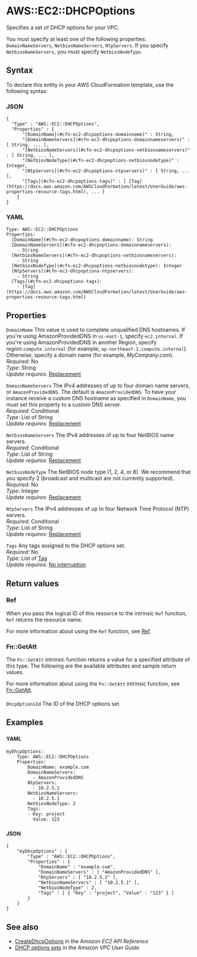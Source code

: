 # AWS::EC2::DHCPOptions<a name="aws-resource-ec2-dhcpoptions"></a>

Specifies a set of DHCP options for your VPC\.

You must specify at least one of the following properties: `DomainNameServers`, `NetbiosNameServers`, `NtpServers`\. If you specify `NetbiosNameServers`, you must specify `NetbiosNodeType`\.

## Syntax<a name="aws-resource-ec2-dhcpoptions-syntax"></a>

To declare this entity in your AWS CloudFormation template, use the following syntax:

### JSON<a name="aws-resource-ec2-dhcpoptions-syntax.json"></a>

```
{
  "Type" : "AWS::EC2::DHCPOptions",
  "Properties" : {
      "[DomainName](#cfn-ec2-dhcpoptions-domainname)" : String,
      "[DomainNameServers](#cfn-ec2-dhcpoptions-domainnameservers)" : [ String, ... ],
      "[NetbiosNameServers](#cfn-ec2-dhcpoptions-netbiosnameservers)" : [ String, ... ],
      "[NetbiosNodeType](#cfn-ec2-dhcpoptions-netbiosnodetype)" : Integer,
      "[NtpServers](#cfn-ec2-dhcpoptions-ntpservers)" : [ String, ... ],
      "[Tags](#cfn-ec2-dhcpoptions-tags)" : [ [Tag](https://docs.aws.amazon.com/AWSCloudFormation/latest/UserGuide/aws-properties-resource-tags.html), ... ]
    }
}
```

### YAML<a name="aws-resource-ec2-dhcpoptions-syntax.yaml"></a>

```
Type: AWS::EC2::DHCPOptions
Properties:
  [DomainName](#cfn-ec2-dhcpoptions-domainname): String
  [DomainNameServers](#cfn-ec2-dhcpoptions-domainnameservers):
    - String
  [NetbiosNameServers](#cfn-ec2-dhcpoptions-netbiosnameservers):
    - String
  [NetbiosNodeType](#cfn-ec2-dhcpoptions-netbiosnodetype): Integer
  [NtpServers](#cfn-ec2-dhcpoptions-ntpservers):
    - String
  [Tags](#cfn-ec2-dhcpoptions-tags):
    - [Tag](https://docs.aws.amazon.com/AWSCloudFormation/latest/UserGuide/aws-properties-resource-tags.html)
```

## Properties<a name="aws-resource-ec2-dhcpoptions-properties"></a>

`DomainName` <a name="cfn-ec2-dhcpoptions-domainname"></a>
This value is used to complete unqualified DNS hostnames\. If you're using AmazonProvidedDNS in `us-east-1`, specify `ec2.internal`\. If you're using AmazonProvidedDNS in another Region, specify _region_\.`compute.internal` \(for example, `ap-northeast-1.compute.internal`\)\. Otherwise, specify a domain name \(for example, _MyCompany\.com_\)\.  
_Required_: No  
_Type_: String  
_Update requires_: [Replacement](https://docs.aws.amazon.com/AWSCloudFormation/latest/UserGuide/using-cfn-updating-stacks-update-behaviors.html#update-replacement)

`DomainNameServers` <a name="cfn-ec2-dhcpoptions-domainnameservers"></a>
The IPv4 addresses of up to four domain name servers, or `AmazonProvidedDNS`\. The default is `AmazonProvidedDNS`\. To have your instance receive a custom DNS hostname as specified in `DomainName`, you must set this property to a custom DNS server\.  
_Required_: Conditional  
_Type_: List of String  
_Update requires_: [Replacement](https://docs.aws.amazon.com/AWSCloudFormation/latest/UserGuide/using-cfn-updating-stacks-update-behaviors.html#update-replacement)

`NetbiosNameServers` <a name="cfn-ec2-dhcpoptions-netbiosnameservers"></a>
The IPv4 addresses of up to four NetBIOS name servers\.  
_Required_: Conditional  
_Type_: List of String  
_Update requires_: [Replacement](https://docs.aws.amazon.com/AWSCloudFormation/latest/UserGuide/using-cfn-updating-stacks-update-behaviors.html#update-replacement)

`NetbiosNodeType` <a name="cfn-ec2-dhcpoptions-netbiosnodetype"></a>
The NetBIOS node type \(1, 2, 4, or 8\)\. We recommend that you specify 2 \(broadcast and multicast are not currently supported\)\.  
_Required_: No  
_Type_: Integer  
_Update requires_: [Replacement](https://docs.aws.amazon.com/AWSCloudFormation/latest/UserGuide/using-cfn-updating-stacks-update-behaviors.html#update-replacement)

`NtpServers` <a name="cfn-ec2-dhcpoptions-ntpservers"></a>
The IPv4 addresses of up to four Network Time Protocol \(NTP\) servers\.  
_Required_: Conditional  
_Type_: List of String  
_Update requires_: [Replacement](https://docs.aws.amazon.com/AWSCloudFormation/latest/UserGuide/using-cfn-updating-stacks-update-behaviors.html#update-replacement)

`Tags` <a name="cfn-ec2-dhcpoptions-tags"></a>
Any tags assigned to the DHCP options set\.  
_Required_: No  
_Type_: List of [Tag](https://docs.aws.amazon.com/AWSCloudFormation/latest/UserGuide/aws-properties-resource-tags.html)  
_Update requires_: [No interruption](https://docs.aws.amazon.com/AWSCloudFormation/latest/UserGuide/using-cfn-updating-stacks-update-behaviors.html#update-no-interrupt)

## Return values<a name="aws-resource-ec2-dhcpoptions-return-values"></a>

### Ref<a name="aws-resource-ec2-dhcpoptions-return-values-ref"></a>

When you pass the logical ID of this resource to the intrinsic `Ref` function, `Ref` returns the resource name\.

For more information about using the `Ref` function, see [Ref](https://docs.aws.amazon.com/AWSCloudFormation/latest/UserGuide/intrinsic-function-reference-ref.html)\.

### Fn::GetAtt<a name="aws-resource-ec2-dhcpoptions-return-values-fn--getatt"></a>

The `Fn::GetAtt` intrinsic function returns a value for a specified attribute of this type\. The following are the available attributes and sample return values\.

For more information about using the `Fn::GetAtt` intrinsic function, see [Fn::GetAtt](https://docs.aws.amazon.com/AWSCloudFormation/latest/UserGuide/intrinsic-function-reference-getatt.html)\.

#### <a name="aws-resource-ec2-dhcpoptions-return-values-fn--getatt-fn--getatt"></a>

`DhcpOptionsId` <a name="DhcpOptionsId-fn::getatt"></a>
The ID of the DHCP options set\.

## Examples<a name="aws-resource-ec2-dhcpoptions--examples"></a>

### <a name="aws-resource-ec2-dhcpoptions--examples--"></a>

#### YAML<a name="aws-resource-ec2-dhcpoptions--examples----yaml"></a>

```
myDhcpOptions:
    Type: AWS::EC2::DHCPOptions
    Properties:
        DomainName: example.com
        DomainNameServers:
          - AmazonProvidedDNS
        NtpServers:
          - 10.2.5.1
        NetbiosNameServers:
          - 10.2.5.1
        NetbiosNodeType: 2
        Tags:
        - Key: project
          Value: 123
```

### <a name="aws-resource-ec2-dhcpoptions--examples--"></a>

#### JSON<a name="aws-resource-ec2-dhcpoptions--examples----json"></a>

```
{
    "myDhcpOptions" : {
        "Type" : "AWS::EC2::DHCPOptions",
        "Properties" : {
            "DomainName" : "example.com",
            "DomainNameServers" : [ "AmazonProvidedDNS" ],
            "NtpServers" : [ "10.2.5.1" ],
            "NetbiosNameServers" : [ "10.2.5.1" ],
            "NetbiosNodeType" : 2,
            "Tags" : [ { "Key" : "project", "Value" : "123" } ]
        }
    }
}
```

## See also<a name="aws-resource-ec2-dhcpoptions--seealso"></a>

- [CreateDhcpOptions](https://docs.aws.amazon.com/AWSEC2/latest/APIReference/ApiReference-query-CreateDhcpOptions.html) in the _Amazon EC2 API Reference_
- [DHCP options sets](https://docs.aws.amazon.com/vpc/latest/userguide/VPC_DHCP_Options.html) in the _Amazon VPC User Guide_
